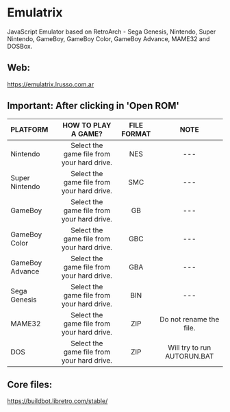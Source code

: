 # Emulatrix

JavaScript Emulator based on RetroArch - Sega Genesis, Nintendo, Super Nintendo, GameBoy, GameBoy Color, GameBoy Advance, MAME32 and DOSBox.

## Web:

https://emulatrix.lrusso.com.ar

## Important: After clicking in 'Open ROM'

| PLATFORM  | HOW TO PLAY A GAME?  | FILE FORMAT | NOTE |
| :------------ |:---------------:| :-----:| :-----:|
| Nintendo | Select the game file from your hard drive. | NES | --- |
| Super Nintendo | Select the game file from your hard drive. | SMC | --- |
| GameBoy | Select the game file from your hard drive. | GB | --- |
| GameBoy Color | Select the game file from your hard drive. | GBC | --- |
| GameBoy Advance | Select the game file from your hard drive. | GBA | --- |
| Sega Genesis | Select the game file from your hard drive. | BIN | --- |
| MAME32 | Select the game file from your hard drive. | ZIP | Do not rename the file. |
| DOS | Select the game file from your hard drive. | ZIP | Will try to run AUTORUN.BAT |

## Core files:

https://buildbot.libretro.com/stable/
